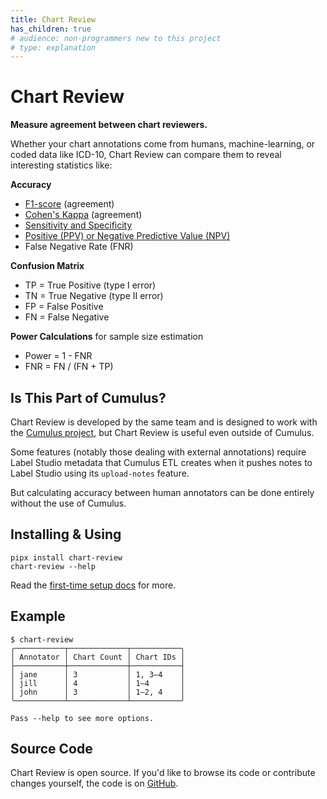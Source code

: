```yaml
---
title: Chart Review
has_children: true
# audience: non-programmers new to this project
# type: explanation
---
```


# Chart Review

**Measure agreement between chart reviewers.**

Whether your chart annotations come from humans, machine-learning, or coded data like ICD-10,
Chart Review can compare them to reveal interesting statistics like:

**Accuracy**
* [F1-score](https://www.ncbi.nlm.nih.gov/pmc/articles/PMC1090460/) (agreement)
* [Cohen's Kappa](https://en.wikipedia.org/wiki/Cohen's_kappa) (agreement)
* [Sensitivity and Specificity](https://en.wikipedia.org/wiki/Sensitivity_and_specificity)
* [Positive (PPV) or Negative Predictive Value (NPV)](https://en.wikipedia.org/wiki/Positive_and_negative_predictive_values#Relationship)
* False Negative Rate (FNR)

**Confusion Matrix**
* TP = True Positive (type I error)
* TN = True Negative (type II error)
* FP = False Positive
* FN = False Negative

**Power Calculations** for sample size estimation
* Power = 1 - FNR
* FNR = FN / (FN + TP)

## Is This Part of Cumulus?

Chart Review is developed by the same team
and is designed to work with the
[Cumulus project](https://docs.smarthealthit.org/cumulus/),
but Chart Review is useful even outside of Cumulus.

Some features (notably those dealing with external annotations)
require Label Studio metadata that Cumulus ETL creates when it pushes notes
to Label Studio using its `upload-notes` feature.

But calculating accuracy between human annotators can be done entirely without the use of Cumulus.

## Installing & Using

```shell
pipx install chart-review
chart-review --help
```

Read the [first-time setup docs](setup.md) for more.

## Example

```shell
$ chart-review
╭───────────┬─────────────┬───────────╮
│ Annotator │ Chart Count │ Chart IDs │
├───────────┼─────────────┼───────────┤
│ jane      │ 3           │ 1, 3–4    │
│ jill      │ 4           │ 1–4       │
│ john      │ 3           │ 1–2, 4    │
╰───────────┴─────────────┴───────────╯

Pass --help to see more options.
```

## Source Code
Chart Review is open source.
If you'd like to browse its code or contribute changes yourself,
the code is on [GitHub](https://github.com/smart-on-fhir/chart-review).
